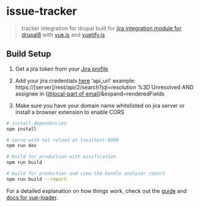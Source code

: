 # issue-tracker

> tracker integration for drupal
> built for [jira integration module for drupal8](https://github.com/albu-vlad/jira-integration) with [vue.js](https://github.com/vuejs) and [vuetify.js](https://github.com/vuetifyjs)
## Build Setup
1. Get a jira token from your [Jira profile](https://id.atlassian.com/profile/profile.action)
2. Add your jira credentials [here](https://github.com/vuetifyjs) 'api_url' example: https://[server]/rest/api/2/search?jql=resolution %3D Unresolved AND assignee in ([@local-part of email](https://en.wikipedia.org/wiki/Email_address#Local-part))&expand=renderedFields

3. Make sure you have your domain name whitelisted on jira server or install a browser extension to enable CORS

``` bash
# install dependencies
npm install

# serve with hot reload at localhost:8080
npm run dev

# build for production with minification
npm run build

# build for production and view the bundle analyzer report
npm run build --report
```

For a detailed explanation on how things work, check out the [guide](http://vuejs-templates.github.io/webpack/) and [docs for vue-loader](http://vuejs.github.io/vue-loader).
